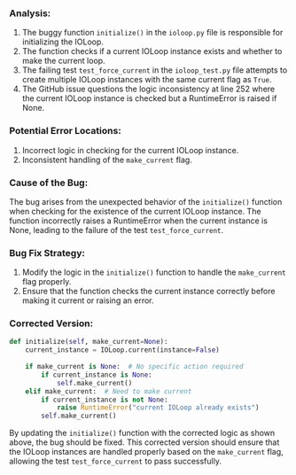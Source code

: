 ### Analysis:
1. The buggy function `initialize()` in the `ioloop.py` file is responsible for initializing the IOLoop.
2. The function checks if a current IOLoop instance exists and whether to make the current loop.
3. The failing test `test_force_current` in the `ioloop_test.py` file attempts to create multiple IOLoop instances with the same current flag as `True`.
4. The GitHub issue questions the logic inconsistency at line 252 where the current IOLoop instance is checked but a RuntimeError is raised if None.

### Potential Error Locations:
1. Incorrect logic in checking for the current IOLoop instance.
2. Inconsistent handling of the `make_current` flag.

### Cause of the Bug:
The bug arises from the unexpected behavior of the `initialize()` function when checking for the existence of the current IOLoop instance. The function incorrectly raises a RuntimeError when the current instance is None, leading to the failure of the test `test_force_current`.

### Bug Fix Strategy:
1. Modify the logic in the `initialize()` function to handle the `make_current` flag properly.
2. Ensure that the function checks the current instance correctly before making it current or raising an error.

### Corrected Version:
```python
def initialize(self, make_current=None):
    current_instance = IOLoop.current(instance=False)
    
    if make_current is None:  # No specific action required
        if current_instance is None:
            self.make_current()
    elif make_current:  # Need to make current
        if current_instance is not None:
            raise RuntimeError("current IOLoop already exists")
        self.make_current()
```

By updating the `initialize()` function with the corrected logic as shown above, the bug should be fixed. This corrected version should ensure that the IOLoop instances are handled properly based on the `make_current` flag, allowing the test `test_force_current` to pass successfully.